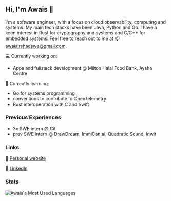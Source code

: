## Hi, I'm Awais 👋

I'm a software engineer, with a focus on cloud observability, computing and systems. My main tech stacks have been Java, Python and Go. I have a keen interest in Rust for cryptography and systems and C/C++ for embedded systems. Feel free to reach out to me at 📫 [awaisirshadswe@gmail.com](awaisirshadswe@gmail.com).

💻 Currently working on:
- Apps and fullstack development @ Milton Halal Food Bank, Aysha Centre

🌱 Currently learning: 
- Go for systems programming
- conventions to contribute to OpenTelemetry
- Rust interoperation with C and Swift

### Previous Experiences
- 3x SWE intern @ Citi
- prev SWE intern @ DrawDream, ImmiCan.ai, Quadratic Sound, Inwit

### Links
🔗 [Personal website](https://www.awaisirshad.com/)

🔗 [LinkedIn](http://www.linkedin.com/in/awais-irshad-43281a1b6)

### Stats
["https://github-readme-stats.vercel.app/api?username=awaisirshad1&show_icons=true&theme=algolia"]::

![Awais's Most Used Languages](https://github-readme-stats.vercel.app/api/top-langs/?username=awaisirshad1&layout=compact&theme=algolia)


<!--
**awaisirshad1/awaisirshad1** is a ✨ _special_ ✨ repository because its `README.md` (this file) appears on your GitHub profile.

Here are some ideas to get you started:

- 🔭 I’m currently working on ...
- 🌱 I’m currently learning ...
- 👯 I’m looking to collaborate on ...
- 🤔 I’m looking for help with ...
- 💬 Ask me about ...
- 📫 How to reach me: ...
- 😄 Pronouns: ...
- ⚡ Fun fact: ...
-->
